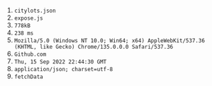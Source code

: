 1. `citylots.json`
2. `expose.js`
3. `778kB`
4. `238 ms`
5. `Mozilla/5.0 (Windows NT 10.0; Win64; x64) AppleWebKit/537.36 (KHTML, like Gecko) Chrome/135.0.0.0 Safari/537.36`
6. `Github.com`
7. `Thu, 15 Sep 2022 22:44:30 GMT`
8. `application/json; charset=utf-8`
9. `fetchData`